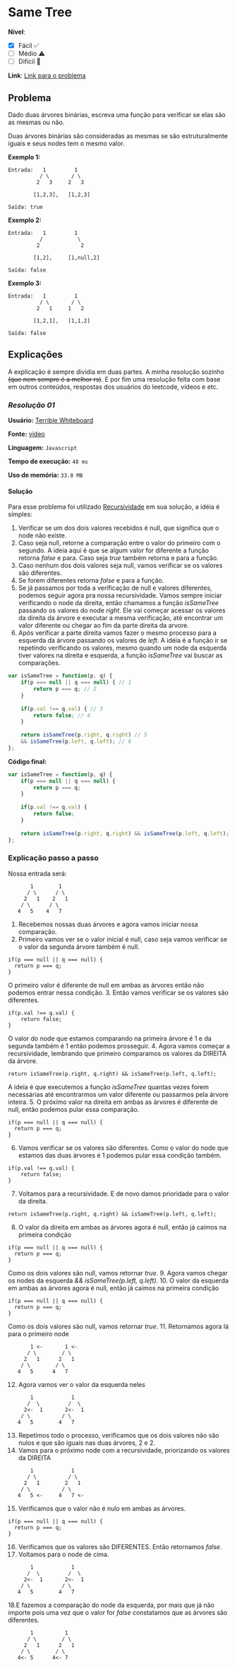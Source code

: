 # Same Tree
**Nível**:
- [X] Fácil ✅
- [ ] Médio ⚠️ 
- [ ] Difícil 🛑

**Link**: [Link para o problema](https://leetcode.com/problems/same-tree/)

## Problema
Dado duas árvores binárias, escreva uma função para verificar se elas são as mesmas ou não.

Duas árvores binárias são consideradas as mesmas se são estruturalmente iguais e seus nodes tem o mesmo valor.

**Exemplo 1:**
```
Entrada:   1         1
          / \       / \
         2   3     2   3

        [1,2,3],   [1,2,3]

Saída: true
```

**Exemplo 2:**
```
Entrada:   1         1
          /           \
         2             2

        [1,2],     [1,null,2]

Saída: false
```

**Exemplo 3:**
```
Entrada:   1         1
          / \       / \
         2   1     1   2

        [1,2,1],   [1,1,2]

Saída: false
```
## Explicações

A explicação é sempre dividia em duas partes. A minha resolução sozinho ~~(que nem sempre é a melhor rs)~~. E por fim uma resolução feita com base em outros conteúdos, respostas dos usuários do leetcode, vídeos e etc.

### *Resolução 01*

**Usuário:** [Terrible Whiteboard](https://www.patreon.com/terriblewhiteboard)

**Fonte:** [vídeo](https://www.youtube.com/watch?v=G9wwY-cmuiE&feature=youtu.be)

**Linguagem:** `Javascript`

**Tempo de execução:** `48 ms`

**Uso de memória:** `33.8 MB`

#### Solução

Para esse problema foi utilizado [Recursividade](https://pt.wikipedia.org/wiki/Recursividade_(ci%C3%AAncia_da_computa%C3%A7%C3%A3o)) em sua solução, a idéia é simples: 

1. Verificar se um dos dois valores recebidos é null, que significa que o node não existe. 
2. Caso seja null, retorne a comparação entre o valor do primeiro com o segundo. A ideia aqui é que se algum valor for diferente a função retorna _false_ e para. Caso seja _true_ também retorna e para a função.
3. Caso nenhum dos dois valores seja null, vamos verificar se os valores são diferentes.
4. Se forem diferentes retorna _false_ e para a função.
5. Se já passamos por toda a verificação de null e valores diferentes, podemos seguir agora pra nossa recursividade. Vamos sempre iniciar verificando o node da direita, então chamamos a função _isSameTree_ passando os valores do node _right_. Ele vai começar acessar os valores da direita da árvore e executar a mesma verificação, até encontrar um valor diferente ou chegar ao fim da parte direita da arvore.
6. Após verificar a parte direita vamos fazer o mesmo processo para a esquerda da árvore passando os valores de _left_. A idéia é a função ir se repetindo verificando os valores, mesmo quando um node da esquerda tiver valores na direita e esquerda, a função _isSameTree_ vai buscar as comparações.

```javascript
var isSameTree = function(p, q) {
    if(p === null || q === null) { // 1
        return p === q; // 2
    }
    
    if(p.val !== q.val) { // 3
        return false; // 4
    }
    
    return isSameTree(p.right, q.right) // 5
    && isSameTree(p.left, q.left); // 6
};
```

**Código final:**
```javascript
var isSameTree = function(p, q) {
    if(p === null || q === null) { 
        return p === q;
    }
    
    if(p.val !== q.val) {
        return false;
    }
    
    return isSameTree(p.right, q.right) && isSameTree(p.left, q.left);
};
```

### Explicação passo a passo

Nossa entrada será:
```
       1        1
      / \      / \
     2   1    2   1
    / \      / \
   4   5    4   7
```
1. Recebemos nossas duas árvores e agora vamos iniciar nossa comparação.
2. Primeiro vamos ver se o valor inicial é null, caso seja vamos verificar se o valor da segunda árvore também é null. 
```
if(p === null || q === null) { 
  return p === q;
}
```
O primeiro valor é diferente de null em ambas as árvores então não podemos entrar nessa condição.
3. Então vamos verificar se os valores são diferentes.
```
if(p.val !== q.val) {
    return false;
}
```
O valor do node que estamos comparando na primeira árvore é 1 e da segunda também é 1 então podemos prosseguir.
4. Agora vamos começar a recursividade, lembrando que primeiro comparamos os valores da DIREITA da árvore.
```
return isSameTree(p.right, q.right) && isSameTree(p.left, q.left);
```
A ideia é que executemos a função _isSameTree_ quantas vezes forem necessárias até encontrarmos um valor diferente ou passarmos pela árvore inteira.
5. O próximo valor na direita em ambas as árvores é diferente de null, então podemos pular essa comparação.
```
if(p === null || q === null) { 
  return p === q;
}
```
6. Vamos verificar se os valores são diferentes. Como o valor do node que estamos das duas árvores é 1 podemos pular essa condição também.
```
if(p.val !== q.val) {
    return false;
}
```
7. Voltamos para a recursividade. E de novo damos prioridade para o valor da direita.
```
return isSameTree(p.right, q.right) && isSameTree(p.left, q.left);
```
8. O valor da direita em ambas as árvores agora é null, então já caímos na primeira condição
```
if(p === null || q === null) { 
  return p === q;
}
```
Como os dois valores são null, vamos retornar _true_.
9. Agora vamos chegar os nodes da esquerda _&& isSameTree(p.left, q.left)_.
10.  O valor da esquerda em ambas as árvores agora é null, então já caímos na primeira condição
```
if(p === null || q === null) { 
  return p === q;
}
```
Como os dois valores são null, vamos retornar _true_.
11. Retornamos agora lá para o primeiro node
```
       1 <-       1 <-
      / \        / \
     2   1      2   1
    / \        / \
   4   5      4   7
```
12. Agora vamos ver o valor da esquerda neles
```
       1            1 
      /  \         /  \
     2<-  1       2<-  1 
    / \          / \
   4   5        4   7
```
13. Repetimos todo o processo, verificamos que os dois valores não são nulos e que são iguais nas duas árvores, 2 e 2.
14. Vamos para o próximo node com a recursividade, priorizando os valores da DIREITA
```
       1            1 
      / \          / \ 
     2   1        2   1
    / \          / \
   4   5 <-     4   7 <-
```
15. Verificamos que o valor não é nulo em ambas as árvores.
```
if(p === null || q === null) { 
  return p === q;
}
```
16. Verificamos que os valores são DIFERENTES. Então retornamos _false_.
17. Voltamos para o node de cima. 
```
       1            1 
      /  \         /  \
     2<-  1       2<-  1 
    / \          / \
   4   5        4   7
```
18.E fazemos a comparação do node da esquerda, por mais que já não importe pois uma vez que o valor for _false_ constatamos que as árvores são diferentes.
```
       1          1 
      / \        / \
     2   1      2   1
    / \        / \
   4<- 5      4<- 7
```





